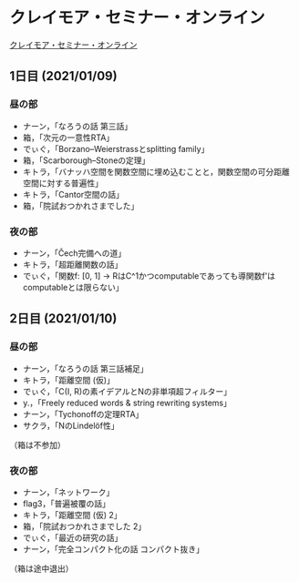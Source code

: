# クレイモア・セミナー・オンライン

[クレイモア・セミナー・オンライン](https://twipla.jp/events/470238)

## 1日目 (2021/01/09)

### 昼の部

- ナーン，「なろうの話 第三話」
- 箱，「次元の一意性RTA」
- でぃぐ，「Borzano–Weierstrassとsplitting family」
- 箱，「Scarborough–Stoneの定理」
- キトラ，「バナッハ空間を関数空間に埋め込むことと，関数空間の可分距離空間に対する普遍性」
- キトラ，「Cantor空間の話」
- 箱，「院試おつかれさまでした」

### 夜の部

- ナーン，「Čech完備への道」
- キトラ，「超距離関数の話」
- でぃぐ，「関数f: [0, 1] → RはC^1かつcomputableであっても導関数f'はcomputableとは限らない」

## 2日目 (2021/01/10)

### 昼の部

- ナーン，「なろうの話 第三話補足」
- キトラ，「距離空間 (仮)」
- でぃぐ，「C(I, R)の素イデアルとNの非単項超フィルター」
- y.，「Freely reduced words & string rewriting systems」
- ナーン，「Tychonoffの定理RTA」
- サクラ，「NのLindelöf性」

（箱は不参加）

### 夜の部

- ナーン，「ネットワーク」
- flag3，「普遍被覆の話」
- キトラ，「距離空間 (仮) 2」
- 箱，「院試おつかれさまでした 2」
- でぃぐ，「最近の研究の話」
- ナーン，「完全コンパクト化の話 コンパクト抜き」

（箱は途中退出）
